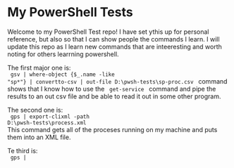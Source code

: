 <h1> My PowerShell Tests </h1> 

Welcome to my PowerShell Test repo! I have set ythis up for personal reference, but also so that I can show people the commands I learn. I will update this repo as I learn new commands that are inteeresting and worth noting for others learrning powershell.

The first major one is: <br>
<code> gsv | where-object {$_.name -like "sp*"} | convertto-csv | out-file D:\pwsh-tests\sp-proc.csv </code> command shows that I know how to use the <code> get-service </code> command and pipe the results to an out csv file and be able to read it out in some other program.


The second one is: <br>
<code> gps | export-clixml -path D:\pwsh-tests\process.xml </code> <br>
This command gets all of the proceses running on my machine and puts them into an XML file. 

Te third is: <br>
<code> gps |  </code>

